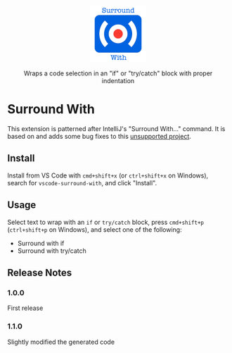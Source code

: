 <p align="center">
<img src="https://raw.githubusercontent.com/drcallaway/vscode-surround-with/master/images/logo2.png" width="128">
</p>
<p align="center">
Wraps a code selection in an "if" or "try/catch" block with proper indentation
</p>

# Surround With
This extension is patterned after IntelliJ's "Surround With..." command. It is based on and adds some bug fixes to this [unsupported project](https://github.com/JuoCode/vscode-surround).

## Install
Install from VS Code with `cmd+shift+x` (or `ctrl+shift+x` on Windows), search for `vscode-surround-with`, and click "Install".

## Usage
Select text to wrap with an `if` or `try/catch` block, press `cmd+shift+p` (`ctrl+shift+p` on Windows), and select one of the following:
* Surround with if
* Surround with try/catch

## Release Notes
### 1.0.0
First release
### 1.1.0
Slightly modified the generated code